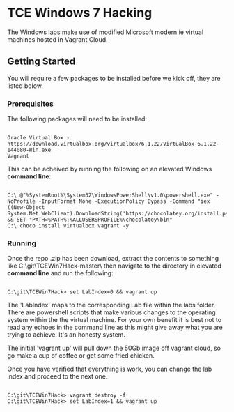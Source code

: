 # TCE Windows 7 Hacking

The Windows labs make use of modified Microsoft modern.ie virtual machines hosted in Vagrant Cloud.

## Getting Started

You will require a few packages to be installed before we kick off, they are listed below.

### Prerequisites

The following packages will need to be installed:

```

Oracle Virtual Box - https://download.virtualbox.org/virtualbox/6.1.22/VirtualBox-6.1.22-144080-Win.exe
Vagrant

```

This can be acheived by running the following on an elevated Windows **command line**: 

```

C:\ @"%SystemRoot%\System32\WindowsPowerShell\v1.0\powershell.exe" -NoProfile -InputFormat None -ExecutionPolicy Bypass -Command "iex ((New-Object System.Net.WebClient).DownloadString('https://chocolatey.org/install.ps1'))" && SET "PATH=%PATH%;%ALLUSERSPROFILE%\chocolatey\bin"
C:\ choco install virtualbox vagrant -y

```

### Running

Once the repo .zip has been download, extract the contents to something like C:\git\TCEWin7Hack-master\ then navigate to the directory in elevated **command line** and run the following:

```

C:\git\TCEWin7Hack> set LabIndex=0 && vagrant up

```

The 'LabIndex' maps to the corresponding Lab file within the labs folder. There are powershell scripts that make various changes to the operating system within the the virtual machine. For your own benefit it is best not to read any echoes in the command line as this might give away what you are trying to achieve. It's an honesty system.

The initial 'vagrant up' will pull down the 50Gb image off vagrant cloud, so go make a cup of coffee or get some fried chicken.

Once you have verified that everything is work, you can change the lab index and proceed to the next one. 

```

C:\git\TCEWin7Hack> vagrant destroy -f
C:\git\TCEWin7Hack> set LabIndex=1 && vagrant up

```
